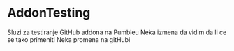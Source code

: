 # AddonTesting
Sluzi za testiranje GitHub addona na Pumbleu
Neka izmena da vidim da li ce se tako primeniti
Neka promena na gitHubi
